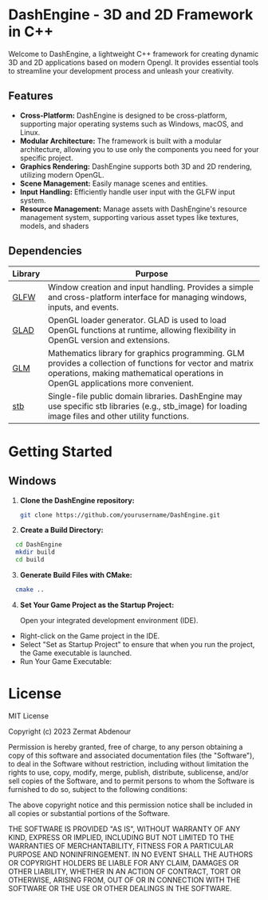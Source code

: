 # DashEngine - 3D and 2D Framework in C++

Welcome to DashEngine, a lightweight C++ framework for creating dynamic 3D and 2D applications based on modern Opengl. It provides essential tools to streamline your development process and unleash your creativity.

## Features

- **Cross-Platform:** DashEngine is designed to be cross-platform, supporting major operating systems such as Windows, macOS, and Linux.
- **Modular Architecture:** The framework is built with a modular architecture, allowing you to use only the components you need for your specific project.
- **Graphics Rendering:** DashEngine supports both 3D and 2D rendering, utilizing modern OpenGL.
- **Scene Management:** Easily manage scenes and entities.
- **Input Handling:** Efficiently handle user input with the GLFW input system.
- **Resource Management:** Manage assets with DashEngine's resource management system, supporting various asset types like textures, models, and shaders

## Dependencies

| Library | Purpose |
| ------- | ------- |
| [GLFW](https://github.com/glfw/glfw) | Window creation and input handling. Provides a simple and cross-platform interface for managing windows, inputs, and events. |
| [GLAD](https://github.com/Dav1dde/glad) | OpenGL loader generator. GLAD is used to load OpenGL functions at runtime, allowing flexibility in OpenGL version and extensions. |
| [GLM](https://github.com/g-truc/glm) | Mathematics library for graphics programming. GLM provides a collection of functions for vector and matrix operations, making mathematical operations in OpenGL applications more convenient. |
| [stb](https://github.com/nothings/stb) | Single-file public domain libraries. DashEngine may use specific stb libraries (e.g., stb_image) for loading image files and other utility functions. |

# Getting Started

## Windows
1. **Clone the DashEngine repository:**
   ```bash
   git clone https://github.com/yourusername/DashEngine.git
2. **Create a Build Directory:**

  ```bash
    cd DashEngine
    mkdir build
    cd build
  ```
3. **Generate Build Files with CMake:**
  ```bash
    cmake ..
  ```
4. **Set Your Game Project as the Startup Project:**

    Open your integrated development environment (IDE).
  - Right-click on the Game project in the IDE.
  - Select "Set as Startup Project" to ensure that when you run the project, the Game executable is launched.
  - Run Your Game Executable:

# License
MIT License

Copyright (c) 2023 Zermat Abdenour

Permission is hereby granted, free of charge, to any person obtaining a copy
of this software and associated documentation files (the "Software"), to deal
in the Software without restriction, including without limitation the rights
to use, copy, modify, merge, publish, distribute, sublicense, and/or sell
copies of the Software, and to permit persons to whom the Software is
furnished to do so, subject to the following conditions:

The above copyright notice and this permission notice shall be included in all
copies or substantial portions of the Software.

THE SOFTWARE IS PROVIDED "AS IS", WITHOUT WARRANTY OF ANY KIND, EXPRESS OR
IMPLIED, INCLUDING BUT NOT LIMITED TO THE WARRANTIES OF MERCHANTABILITY,
FITNESS FOR A PARTICULAR PURPOSE AND NONINFRINGEMENT. IN NO EVENT SHALL THE
AUTHORS OR COPYRIGHT HOLDERS BE LIABLE FOR ANY CLAIM, DAMAGES OR OTHER
LIABILITY, WHETHER IN AN ACTION OF CONTRACT, TORT OR OTHERWISE, ARISING FROM,
OUT OF OR IN CONNECTION WITH THE SOFTWARE OR THE USE OR OTHER DEALINGS IN THE
SOFTWARE.
